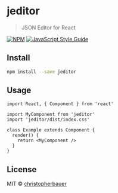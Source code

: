 # jeditor

> JSON Editor for React

[![NPM](https://img.shields.io/npm/v/jeditor.svg)](https://www.npmjs.com/package/jeditor) [![JavaScript Style Guide](https://img.shields.io/badge/code_style-standard-brightgreen.svg)](https://standardjs.com)

## Install

```bash
npm install --save jeditor
```

## Usage

```tsx
import React, { Component } from 'react'

import MyComponent from 'jeditor'
import 'jeditor/dist/index.css'

class Example extends Component {
  render() {
    return <MyComponent />
  }
}
```

## License

MIT © [christopherbauer](https://github.com/christopherbauer)

